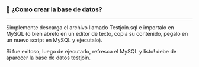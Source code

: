  ### 📖 ¿Como crear la base de datos?
 ---
 
 Simplemente descarga el archivo llamado Testjoin.sql e importalo en MySQL (o bien abrelo en un editor de texto, copia su contenido, pegalo en un nuevo script en MySQL y ejecutalo).
 
 Si fue exitoso, luego de ejecutarlo, refresca el MySQL y listo! debe de aparecer la base de datos testjoin.
